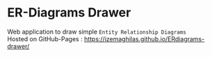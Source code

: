 # ER-Diagrams Drawer

Web application to draw simple `Entity Relationship Diagrams`\
Hosted on GitHub-Pages : https://izemaghilas.github.io/ERdiagrams-drawer/